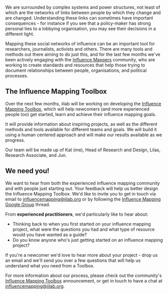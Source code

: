 We are surrounded by complex systems and power structures, not least of which are the networks of links between people by which they change and are changed. Understanding these links can sometimes have important consequences - for instance if you see that a policy-maker has strong personal ties to a lobbying organisation, you may see their decisions in a different light. 

<!--more-->

Mapping these social networks of influence can be an important tool for researchers, journalists, activists and others. There are many tools and methods out there aiming to do just this, and for the last few months we've been actively engaging with the [Influence Mappers](http://influencemapping.org) community, who are working to create standards and resources that help those trying to document relationships between people, organisations, and political processes. 

## The Influence Mapping Toolbox

Over the next few months, iilab will be working on developing the [Influence Mapping Toolbox](http://influencemapping.org/influence-mapping-toolbox/), which will help newcomers (and more experienced people too) get started, learn and achieve their influence mapping goals.

It will provide information about inspiring projects, as well as the different methods and tools available for different teams and goals. We will build it using a human centered approach and will make our results available as we progress.

Our team will be made up of Kat (me), Head of Research and Design, Lilas, Research Associate, and Jun. 

## We need you!

We want to hear from both the experienced influence mapping community and with people just starting out. Your feedback will help us better design the Influence Mapping Toolbox. We'd like to invite you to get in touch via email to influencemapping@iilab.org or by following the [Influence Mapping Google Group](https://groups.google.com/forum/#!forum/influencemapping) thread. 

From **experienced practitioners**, we'd particularly like to hear about:

*   Thinking back to when you first started on your influence mapping project, what were the questions you had and what type of resource would you have wanted as a guide?
*   Do you know anyone who's just getting started on an influence mapping project?

If you're a newcomer we'd love to hear more about your project - drop us an email and we'll send you over a few questions that will help us understand what you need from a Toolbox.

For more information about our process, please check out the community's [Influence Mapping Toolbox](http://influencemapping.org/influence-mapping-toolbox/) announcement, or get in touch to have a chat at [influencemapping@iilab.org](mailto:influencemapping@iilab.org).